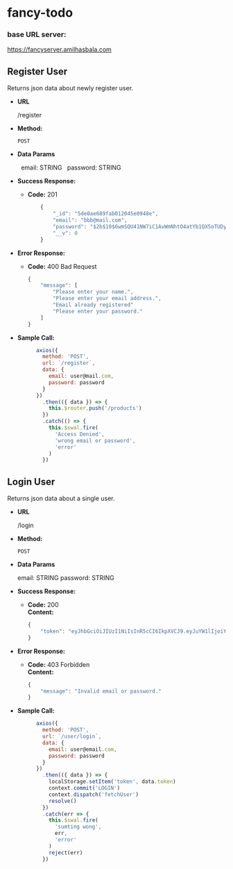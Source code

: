 # fancy-todo
### base URL server:
https://fancyserver.amilhasbala.com

**Register User**
----
  Returns json data about newly register user.

* **URL**

  /register

* **Method:**

  `POST`

* **Data Params**

  &nbsp; email: STRING
  &nbsp; password: STRING

* **Success Response:**

  * **Code:** 201 <br />
    ```javascript
        {
            "_id": "5de0ae689fab012045e0948e",
            "email": "bbb@mail.com",
            "password": "$2b$10$6wmSQU41NW7iC1AvWmNhtO4atYb1QX5oTUDy0QdvWNFBStTVWQIIq",
            "__v": 0
        }
    ```
* **Error Response:**

  * **Code:** 400 Bad Request <br />
    ```javascript
    {
        "message": [
            "Please enter your name.",
            "Please enter your email address.",
            "Email already registered"
            "Please enter your password."
        ]
    }
    ```

* **Sample Call:**

  ```javascript
        axios({
          method: 'POST',
          url: `/register`,
          data: {
            email: user@mail.com,
            password: password
          }
        })
          .then(({ data }) => {
            this.$router.push('/products')
          })
          .catch(() => {
            this.$swal.fire(
              'Access Denied',
              'wrong email or password',
              'error'
            )
          })
  ```

**Login User**
----
  Returns json data about a single user.

* **URL**

  /login

* **Method:**

  `POST`

* **Data Params**

  email: STRING
  password: STRING

* **Success Response:**

  * **Code:** 200 <br />
    **Content:** 
    ```javascript
    {
        "token": "eyJhbGciOiJIUzI1NiIsInR5cCI6IkpXVCJ9.eyJuYW1lIjoiYmJiIiwiZW1haWwiOiJiYmJAbWFpbC5jb20iLCJpZCI6IjVkZTBhZTY4OWZhYjAxMjA0NWUwOTQ4ZSIsImlhdCI6MTU3NTAwNzE3NiwiZXhwIjoxNTc1MDkzNTc2fQ.1YSl0xcpDT_HxPUPjgp5I7HPH4Liezt-xFwFPROuQ24"
    }
    ```
 
* **Error Response:**

  * **Code:** 403 Forbidden <br />
    **Content:** 
    ```javascript
    {
        "message": "Invalid email or password."
    }
    ```

* **Sample Call:**

  ```javascript
        axios({
          method: 'POST',
          url: `/user/login`,
          data: {
            email: user@email.com,
            password: password
          }
        })
          .then(({ data }) => {
            localStorage.setItem('token', data.token)
            context.commit('LOGIN')
            context.dispatch('fetchUser')
            resolve()
          })
          .catch(err => {
            this.$swal.fire(
              'sumting wong',
              err,
              'error'
            )
            reject(err)
          })
  ```
